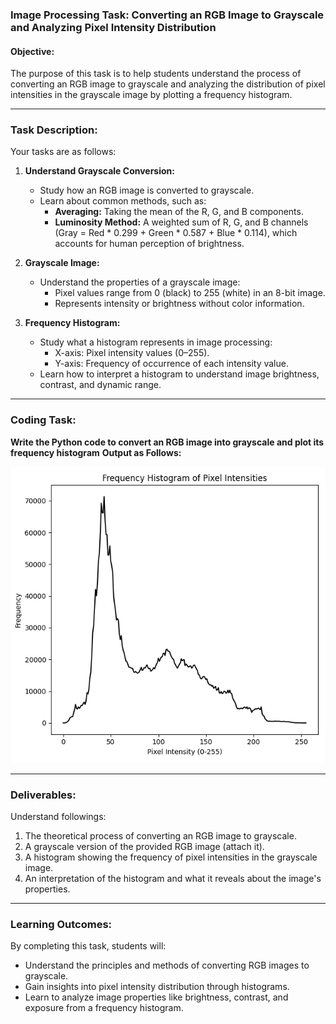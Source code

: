 ### Image Processing Task: Converting an RGB Image to Grayscale and Analyzing Pixel Intensity Distribution  

#### Objective:  
The purpose of this task is to help students understand the process of converting an RGB image to grayscale and analyzing the distribution of pixel intensities in the grayscale image by plotting a frequency histogram.

---

### Task Description:

Your tasks are as follows:  

1. **Understand Grayscale Conversion:**  
   - Study how an RGB image is converted to grayscale.  
   - Learn about common methods, such as:  
     - **Averaging:** Taking the mean of the R, G, and B components.  
     - **Luminosity Method:** A weighted sum of R, G, and B channels (Gray = Red * 0.299 + Green * 0.587 + Blue * 0.114), which accounts for human perception of brightness.  

2. **Grayscale Image:**  
   - Understand the properties of a grayscale image:  
     - Pixel values range from 0 (black) to 255 (white) in an 8-bit image.  
     - Represents intensity or brightness without color information.  

3. **Frequency Histogram:**  
   - Study what a histogram represents in image processing:  
     - X-axis: Pixel intensity values (0–255).  
     - Y-axis: Frequency of occurrence of each intensity value.  
   - Learn how to interpret a histogram to understand image brightness, contrast, and dynamic range.  

---

### Coding Task:

**Write the Python code to convert an RGB image into grayscale and plot its frequency histogram**
**Output as Follows:**

![alt text](result.png)

---

### Deliverables:  
Understand followings:  
1. The theoretical process of converting an RGB image to grayscale.  
2. A grayscale version of the provided RGB image (attach it).  
3. A histogram showing the frequency of pixel intensities in the grayscale image.  
4. An interpretation of the histogram and what it reveals about the image's properties.  

---

### Learning Outcomes:  
By completing this task, students will:  
- Understand the principles and methods of converting RGB images to grayscale.  
- Gain insights into pixel intensity distribution through histograms.  
- Learn to analyze image properties like brightness, contrast, and exposure from a frequency histogram.  
